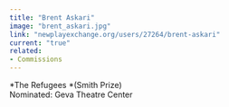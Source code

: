 ```yaml
---
title: "Brent Askari"
image: "brent_askari.jpg"
link: "newplayexchange.org/users/27264/brent-askari"
current: "true"
related:
- Commissions
---
```


*The Refugees *(Smith Prize)\
Nominated: Geva Theatre Center

